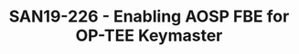 ---
categories:
- san19
description: This session summarizes the limitations of OP-TEE when File Based Encryption
  (FBE) is enabled in AOSP, and how to overcome them
image:
  featured: 'true'
  path: /assets/images/featured-images/san19/SAN19-226.png
session_attendee_num: '7'
session_id: SAN19-226
session_room: Sunset IV (Session 2)
session_slot:
  end_time: '2019-09-24 14:55:00'
  start_time: '2019-09-24 14:30:00'
session_speakers:
- speaker_bio: ''
  speaker_company: Linaro
  speaker_image: /assets/images/speakers/placeholder.jpg
  speaker_location: ''
  speaker_name: Victor Chong
  speaker_position: Engineer
  speaker_url: ''
  speaker_username: victor.chong
session_track: Security
tag: session
tags:
- Android
title: SAN19-226 - Enabling AOSP FBE for OP-TEE Keymaster
---